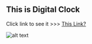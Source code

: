 
## This is Digital Clock

Click link to see it >>> <a href='https://datewithtime.vercel.app/' >This Link?</a>

![alt text](https://i.pinimg.com/originals/7f/76/1d/7f761dc8e47cc64d00c7344a538c14d2.gif)
